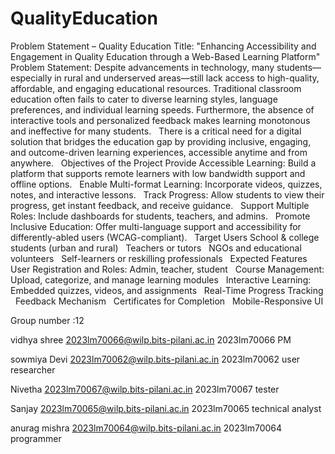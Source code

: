 # QualityEducation
Problem Statement – Quality Education
Title:
"Enhancing Accessibility and Engagement in Quality Education through a Web-Based Learning Platform"
 
Problem Statement:
Despite advancements in technology, many students—especially in rural and underserved areas—still lack access to high-quality, affordable, and engaging educational resources. Traditional classroom education often fails to cater to diverse learning styles, language preferences, and individual learning speeds. Furthermore, the absence of interactive tools and personalized feedback makes learning monotonous and ineffective for many students.
 
There is a critical need for a digital solution that bridges the education gap by providing inclusive, engaging, and outcome-driven learning experiences, accessible anytime and from anywhere.
 
Objectives of the Project
Provide Accessible Learning: Build a platform that supports remote learners with low bandwidth support and offline options.
 
Enable Multi-format Learning: Incorporate videos, quizzes, notes, and interactive lessons.
 
Track Progress: Allow students to view their progress, get instant feedback, and receive guidance.
 
Support Multiple Roles: Include dashboards for students, teachers, and admins.
 
Promote Inclusive Education: Offer multi-language support and accessibility for differently-abled users (WCAG-compliant).
 
Target Users
School & college students (urban and rural)
 
Teachers or tutors
 
NGOs and educational volunteers
 
Self-learners or reskilling professionals
 
Expected Features
User Registration and Roles: Admin, teacher, student
 
Course Management: Upload, categorize, and manage learning modules
 
Interactive Learning: Embedded quizzes, videos, and assignments
 
Real-Time Progress Tracking
 
Feedback Mechanism
 
Certificates for Completion
 
Mobile-Responsive UI


Group number :12

vidhya shree 2023lm70066@wilp.bits-pilani.ac.in 2023lm70066 PM

sowmiya Devi 2023lm70062@wilp.bits-pilani.ac.in 2023lm70062 user researcher

Nivetha      2023lm70067@wilp.bits-pilani.ac.in 2023lm70067  tester

Sanjay       2023lm70065@wilp.bits-pilani.ac.in 2023lm70065  technical analyst

anurag mishra 2023lm70064@wilp.bits-pilani.ac.in 2023lm70064 programmer






